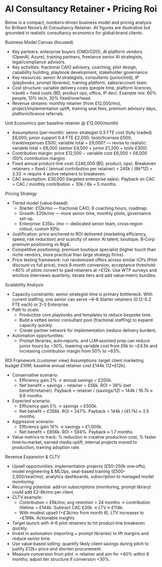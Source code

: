 # AI Consultancy Retainer • Pricing Roi

Below is a compact, numbers‑driven business model and pricing analysis for Brilliant Noise’s AI Consultancy Retainer. All figures are illustrative but grounded in realistic consultancy economics for global‑brand clients.

Business Model Canvas (focused)
- Key partners: enterprise buyers (CMO/CDO), AI platform vendors (OpenAI, Azure), training partners, freelance senior AI strategists, legal/compliance advisors.
- Key activities: fractional CAIO advisory, coaching, pilot design, capability building, playbook development, stakeholder governance.
- Key resources: senior AI strategists, consultants (junior/mid), IP (playbooks, prompt libraries), training platform, sales/account team.
- Cost structure: variable delivery costs (people time, platform licences, travel) + fixed costs (BD, product ops, office, IP dev). Example mix: 60% people, 10% tech, 30% fixed/overhead.
- Revenue streams: monthly retainer (from £12,000/mo), project/implementation uplift, training seat fees, premium advisory days, platform/licence referrals.

Unit Economics (per baseline retainer @ £12,000/month)
- Assumptions (per-month): senior strategist 0.3 FTE cost (fully loaded) £6,000; junior support 0.4 FTE £2,000; tools/licenses £500; travel/expenses £500; variable total = £9,000? — revise to realistic: variable total = £6,000 (senior £4,500 + junior £1,200 + tools £300).
- Contribution margin: price £12,000 − variable cost £6,000 = £6,000 (50% contribution margin).
- Fixed annual product-line cost: £240,000 (BD, product, ops). Breakeven retainers = fixed / (annual contribution per retainer) = 240k / (6k*12) = 3.33 → require 4 active retainers to breakeven.
- CAC assumption: £30,000 (targeted enterprise sales). Payback on CAC = CAC / monthly contribution = 30k / 6k = 5 months.

Pricing Strategy
- Tiered model (value‑based):
  - Starter: £12k/mo — fractional CAIO, 8 coaching hours, roadmap.
  - Growth: £20k/mo — more senior time, monthly pilots, governance set-up.
  - Enterprise: £35k+ /mo — dedicated senior team, cross‑region rollout, custom KPIs.
- Justification: price anchored to ROI delivered (marketing efficiency, speed, risk reduction) and scarcity of senior AI talent; boutique, B‑Corp premium positioning vs Big4.
- Competitive positioning: premium boutique specialist (higher touch than niche vendors, more practical than large strategy firms).
- Price testing framework: run randomized offers across similar ICPs (Pilot discount vs full price), track 6‑month conversion, acceptance threshold: >40% of pilots convert to paid retainers at >£12k. Use WTP surveys and win/loss interviews quarterly; iterate tiers and add value‑metric bundles.

Scalability Analysis
- Capacity constraints: senior strategist time is primary bottleneck. With current staffing, one senior can serve ~6–8 Starter retainers (0.12–0.2 FTE each) or 2–3 Enterprise.
- Path to scale:
  - Productize core playbooks and templates to reduce bespoke time.
  - Build a vetted senior consultant pool (fractional staffing) to expand capacity quickly.
  - Create partner network for implementation (reduce delivery burden).
- Automation opportunities:
  - Prompt libraries, auto‑reports, and LLM‑assisted prep can reduce junior hours by ~30%, lowering variable cost from £6k to ~£4.5k and increasing contribution margin from 50% to ~63%.

ROI Framework (customer view)
Assumptions: target client marketing budget £10M; baseline annual retainer cost £144k (12×£12k).

- Conservative scenario:
  - Efficiency gain 2% → annual savings = £200k.
  - Net benefit = savings − retainer = £56k. ROI = 39% (net benefit/retainer). Payback = retainer / (savings/12) = 144k / 16.7k ≈ 8.6 months.
- Expected scenario:
  - Efficiency gain 5% → savings = £500k.
  - Net benefit = £356k. ROI = 247%. Payback = 144k / (41.7k) ≈ 3.5 months.
- Aggressive scenario:
  - Efficiency gain 10% → savings = £1,000k.
  - Net benefit = £856k. ROI = 594%. Payback ≈ 1.7 months.
- Value metrics to track: % reduction in creative production cost, % faster time‑to‑market, earned media uplift, internal projects moved to production, training adoption rate.

Revenue Expansion & CLTV
- Upsell opportunities: implementation projects (£50–250k one‑offs), model engineering & MLOps, seat-based training (£500–2,000/seat/mo), analytics dashboards, subscription to managed model monitoring.
- Recurring potential: add‑on subscriptions (monitoring, prompt library) could add £2–8k/mo per client.
- CLTV example:
  - Contribution = £6k/mo; avg retention = 24 months → contribution lifetime = £144k. Subtract CAC £30k → LTV ≈ £114k.
  - With modest upsell (+£3k/mo from month 6), LTV increases to ~£198k.
Actionable insights
- Target launch with 4–6 pilot retainers to hit product‑line breakeven quickly.
- Invest in automation (reporting + prompt libraries) to lift margins and reduce senior time.
- Use value‑based selling: quantify likely client savings during pitch to justify £12k+ price and shorten procurement.
- Measure conversion from pilot → retainer and aim for >40% within 6 months; adjust tier structure if conversion <30%.
